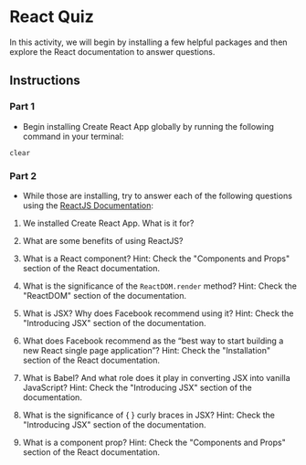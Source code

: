 # React Quiz

In this activity, we will begin by installing a few helpful packages and then explore the React documentation to answer questions.

## Instructions

### Part 1

* Begin installing Create React App globally by running the following command in your terminal:

`clear
`

### Part 2

* While those are installing, try to answer each of the following questions using the [ReactJS Documentation](https://facebook.github.io/react/):

1. We installed Create React App. What is it for?

2. What are some benefits of using ReactJS?

3. What is a React component? Hint: Check the "Components and Props" section of the React documentation.

4. What is the significance of the `ReactDOM.render` method? Hint: Check the "ReactDOM" section of the documentation.

5. What is JSX? Why does Facebook recommend using it? Hint: Check the "Introducing JSX" section of the documentation.

6. What does Facebook recommend as the “best way to start building a new React single page application”? Hint: Check the "Installation" section of the React documentation.

7. What is Babel? And what role does it play in converting JSX into vanilla JavaScript? Hint: Check the "Introducing JSX" section of the documentation.

8. What is the significance of { } curly braces in JSX? Hint: Check the "Introducing JSX" section of the documentation.

9. What is a component prop? Hint: Check the "Components and Props" section of the React documentation.
